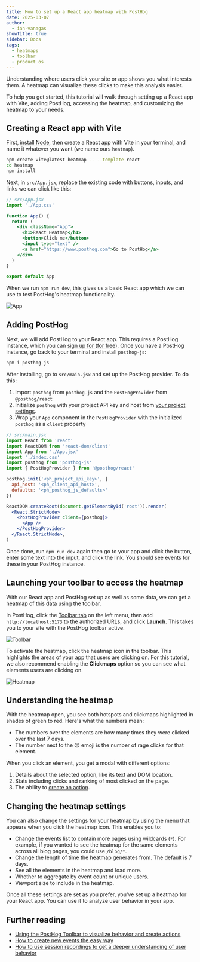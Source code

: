 ```yaml
---
title: How to set up a React app heatmap with PostHog
date: 2025-03-07
author:
  - ian-vanagas
showTitle: true
sidebar: Docs
tags:
  - heatmaps
  - toolbar
  - product os
---
```


Understanding where users click your site or app shows you what interests them. A heatmap can visualize these clicks to make this analysis easier.

To help you get started, this tutorial will walk through setting up a React app with Vite, adding PostHog, accessing the heatmap, and customizing the heatmap to your needs.

## Creating a React app with Vite

First, [install Node](https://nodejs.dev/en/learn/how-to-install-nodejs/), then create a React app with Vite in your terminal, and name it whatever you want (we name ours `heatmap`).

```bash
npm create vite@latest heatmap -- --template react
cd heatmap
npm install
```

Next, in `src/App.jsx`, replace the existing code with buttons, inputs, and links we can click like this:

```jsx
// src/App.jsx
import './App.css'

function App() {
  return (
    <div className="App">
      <h1>React Heatmap</h1>
      <button>Click me</button>
      <input type="text" />
      <a href="https://www.posthog.com">Go to PostHog</a>
    </div>
  )
}

export default App
```

When we run `npm run dev`, this gives us a basic React app which we can use to test PostHog's heatmap functionality.

![App](https://res.cloudinary.com/dmukukwp6/image/upload/Clean_Shot_2025_03_07_at_11_00_50_2x_6efa422087.png)

## Adding PostHog

Next, we will add PostHog to your React app. This requires a PostHog instance, which you can [sign up for (for free)](https://app.posthog.com/signup). Once you have a PostHog instance, go back to your terminal and install `posthog-js`:

```bash
npm i posthog-js
```

After installing, go to `src/main.jsx` and set up the PostHog provider. To do this:

1. Import `posthog` from `posthog-js` and the `PostHogProvider` from `@posthog/react`
2. Initialize `posthog` with your project API key and host from [your project settings](https://us.posthog.com/settings/project).
3. Wrap your `App` component in the `PostHogProvider` with the initialized `posthog` as a `client` property

```jsx
// src/main.jsx
import React from 'react'
import ReactDOM from 'react-dom/client'
import App from './App.jsx'
import './index.css'
import posthog from 'posthog-js'
import { PostHogProvider } from '@posthog/react'

posthog.init('<ph_project_api_key>', {
  api_host: '<ph_client_api_host>',
  defaults: '<ph_posthog_js_defaults>'
})

ReactDOM.createRoot(document.getElementById('root')).render(
  <React.StrictMode>
    <PostHogProvider client={posthog}>
      <App />
    </PostHogProvider>
  </React.StrictMode>,
)
```

Once done, run `npm run dev` again then go to your app and click the button, enter some text into the input, and click the link. You should see events for these in your PostHog instance.

<ProductScreenshot
  imageLight="https://res.cloudinary.com/dmukukwp6/image/upload/Clean_Shot_2025_03_07_at_11_05_34_2x_65b7249857.png"
  imageDark="https://res.cloudinary.com/dmukukwp6/image/upload/Clean_Shot_2025_03_07_at_11_05_46_2x_8e363e9e25.png"
  alt="Events in PostHog"
  classes="rounded"
/>

## Launching your toolbar to access the heatmap

With our React app and PostHog set up as well as some data, we can get a heatmap of this data using the toolbar. 

In PostHog, click the [Toolbar tab](https://us.posthog.com/toolbar) on the left menu, then add `http://localhost:5173` to the authorized URLs, and click **Launch**. This takes you to your site with the PostHog toolbar active.

![Toolbar](https://res.cloudinary.com/dmukukwp6/image/upload/Clean_Shot_2025_03_07_at_11_09_51_2x_8b962cbfd6.png)

To activate the heatmap, click the heatmap icon in the toolbar. This highlights the areas of your app that users are clicking on. For this tutorial, we also recommend enabling the **Clickmaps** option so you can see what elements users are clicking on.

![Heatmap](https://res.cloudinary.com/dmukukwp6/image/upload/Clean_Shot_2025_03_07_at_11_12_13_2x_6b75bd4a3e.png)

## Understanding the heatmap

With the heatmap open, you see both hotspots and clickmaps highlighted in shades of green to red. Here's what the numbers mean:

- The numbers over the elements are how many times they were clicked over the last 7 days.
- The number next to the 😡 emoji is the number of rage clicks for that element.

When you click an element, you get a modal with different options:

1. Details about the selected option, like its text and DOM location.
2. Stats including clicks and ranking of most clicked on the page.
3. The ability to [create an action](/tutorials/how-to-capture-events-the-easy-way).

## Changing the heatmap settings

You can also change the settings for your heatmap by using the menu that appears when you click the heatmap icon. This enables you to:

- Change the events list to contain more pages using wildcards (`*`). For example, if you wanted to see the heatmap for the same elements across all blog pages, you could use `/blog/*`.
- Change the length of time the heatmap generates from. The default is 7 days.
- See all the elements in the heatmap and load more.
- Whether to aggregate by event count or unique users.
- Viewport size to include in the heatmap.

Once all these settings are set as you prefer, you've set up a heatmap for your React app. You can use it to analyze user behavior in your app.

## Further reading

- [Using the PostHog Toolbar to visualize behavior and create actions](/tutorials/toolbar)
- [How to create new events the easy way](/tutorials/how-to-capture-events-the-easy-way)
- [How to use session recordings to get a deeper understanding of user behavior](/tutorials/explore-insights-session-recordings)

<NewsletterForm />
